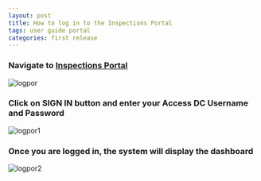 ```yaml
---
layout: post
title: How to log in to the Inspections Portal
tags: user guide portal
categories: first release
---
```


### **Navigate to [Inspections Portal](https://tq-city-inspector-portal-staging.azurewebsites.net/login)**

![logpor](https://user-images.githubusercontent.com/81990744/115262028-27858380-a102-11eb-82c2-a678593d4e7f.png)

### **Click on SIGN IN button and enter your Access DC Username and Password**

![logpor1](https://user-images.githubusercontent.com/81990744/115262040-294f4700-a102-11eb-88df-5fe812a61b77.png)

### **Once you are logged in, the system will display the dashboard**

![logpor2](https://user-images.githubusercontent.com/81990744/115262047-2b190a80-a102-11eb-98de-20dbc64543d8.png)
